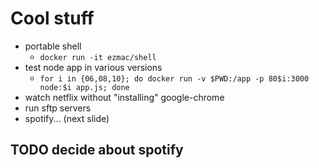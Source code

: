 # Cool stuff
 - portable shell
   - `docker run -it ezmac/shell`
 - test node app in various versions
   - `for i in {06,08,10}; do docker run -v $PWD:/app -p 80$i:3000 node:$i app.js; done`
 - watch netflix without "installing" google-chrome
 - run sftp servers
 - spotify... (next slide)
## TODO decide about spotify


